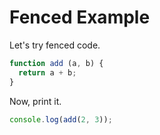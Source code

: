 # Fenced Example

Let's try fenced code.

```js
function add (a, b) {
  return a + b;
}
```

Now, print it.

```js
console.log(add(2, 3));
```
